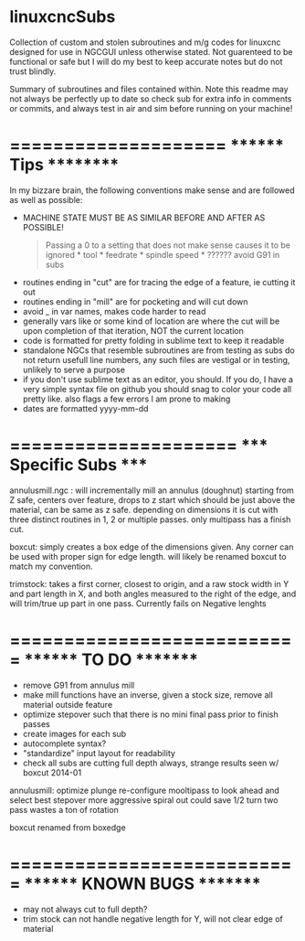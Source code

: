 linuxcncSubs
============

Collection of custom and stolen subroutines and m/g codes for linuxcnc
designed for use in NGCGUI unless otherwise stated.  Not guarenteed to be functional or safe but I will do my best to keep accurate notes but do not trust blindly.

Summary of subroutines and files contained within.  Note this readme may not always be perfectly up to date so check sub for extra info in comments or commits, and always test in air and sim before running on your machine!

====================
****** Tips ********
====================

In my bizzare brain, the following conventions make sense and are followed as well as possible:
* MACHINE STATE MUST BE AS SIMILAR BEFORE AND AFTER AS POSSIBLE!
    > Passing a 0 to a setting that does not make sense causes it to be ignored
        * tool
        * feedrate
        * spindle speed
        * ??????
    > avoid G91 in subs 
* routines ending in "cut" are for tracing the edge of a feature, ie cutting it out
* routines ending in "mill" are for pocketing and will cut down
* avoid _ in var names, makes code harder to read
* generally vars like <rad> or some kind of location are where the cut will be upon completion of that iteration, NOT the current location
* code is formatted for pretty folding in sublime text to keep it readable
* standalone NGCs that resemble subroutines are from testing as subs do not return usefull line numbers, any such files are vestigal or in testing, unlikely to serve a purpose
* if you don't use sublime text as an editor, you should.  If you do,  I have a very simple syntax file on github you should snag to color your code all pretty like. also flags a few errors I am prone to making
* dates are formatted yyyy-mm-dd

=====================
*** Specific Subs ***
=====================

annulusmill.ngc : will incrementally mill an annulus (doughnut) starting from Z safe, centers over feature, drops to z start which should be just above the material, can be same as z safe.  depending on dimensions it is cut with three distinct routines in 1, 2 or multiple passes.  only multipass has a finish cut.

boxcut: simply creates a box edge of the dimensions given.  Any corner can be used with proper sign for edge length.  will likely be renamed boxcut to match my convention.

trimstock: takes a first corner, closest to origin, and a raw stock width in Y and part length in X, and both angles measured to the right of the edge, and will trim/true up part in one pass.  Currently fails on Negative lenghts

===========================
******    TO DO     *******
===========================

* remove G91 from annulus mill
* make mill functions have an inverse, given a stock size, remove all material outside feature
* optimize stepover such that there is no mini final pass prior to finish passes
* create images for each sub
* autocomplete syntax?
* "standardize" input layout for readability
* check all subs are cutting full depth always, strange results seen w/ boxcut 2014-01

annulusmill: optimize plunge
  re-configure mooltipass to look ahead and select best stepover
  more aggressive spiral out could save 1/2 turn
  two pass wastes a ton of rotation

boxcut
    renamed from boxedge

===========================
******  KNOWN BUGS  *******
===========================

* may not always cut to full depth?
* trim stock can not handle negative length for Y, will not clear edge of material
